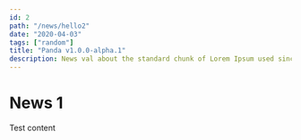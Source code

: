```yaml
---
id: 2
path: "/news/hello2"
date: "2020-04-03"
tags: ["random"]
title: "Panda v1.0.0-alpha.1"
description: News val about the standard chunk of Lorem Ipsum used since the 1500s is reproduced belowfor those news val about the standard chunk of Lorem Ipsum used since the 1500s is reproduced belowfor those
---
```


# News 1

Test content